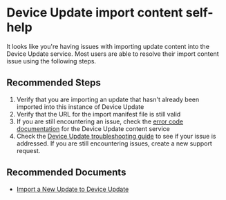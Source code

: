 <properties
  pagetitle="Device Update import content self-help&#xD;"
  service=""
  resource=""
  ms.author="lichris"
  selfhelptype="Generic"
  supporttopicids="32787862"
  resourcetags=""
  productpesids="17393"
  cloudenvironments="blackforest,fairfax,mooncake,public,ussec,usnat"
  disableclouds=""
  articleid="945cfeb7-8fbe-4727-acf2-879e34f87cdf"
  ownershipid="EDS_AzureDeviceUpdate" />
# Device Update import content self-help

It looks like you're having issues with importing update content into the Device Update service. Most users are able to resolve their import content issue using the following steps.

## **Recommended Steps**

1. Verify that you are importing an update that hasn't already been imported into this instance of Device Update
2. Verify that the URL for the import manifest file is still valid
3. If you are still encountering an issue, check the [error code documentation](https://docs.microsoft.com/azure/iot-hub-device-update/device-update-error-codes) for the Device Update content service
4. Check the [Device Update troubleshooting guide](https://docs.microsoft.com/azure/iot-hub-device-update/troubleshoot-device-update) to see if your issue is addressed. If you are still encountering issues, create a new support request.

## **Recommended Documents**

* [Import a New Update to Device Update](https://docs.microsoft.com/azure/iot-hub-device-update/import-update)
